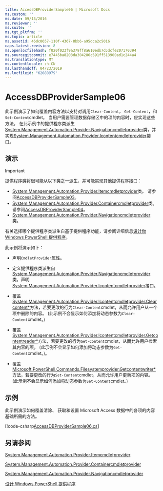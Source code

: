 ```yaml
---
title: AccessDBProviderSample06 | Microsoft Docs
ms.custom: ''
ms.date: 09/13/2016
ms.reviewer: ''
ms.suite: ''
ms.tgt_pltfrm: ''
ms.topic: article
ms.assetid: 46dc0657-110f-4367-8bb6-a95dca2c5016
caps.latest.revision: 8
ms.openlocfilehash: f020f023f9a379ff8a610edb7d5dcfe207170394
ms.sourcegitcommit: e7445ba8203da304286c591ff513900ad1c244a4
ms.translationtype: MT
ms.contentlocale: zh-CN
ms.lasthandoff: 04/23/2019
ms.locfileid: "62080979"
---
```

# <a name="accessdbprovidersample06"></a>AccessDBProviderSample06

此示例演示了如何覆盖内容方法以支持对调用`Clear-Content`， `Get-Content`，和`Set-Content`cmdlet。 当用户需要管理数据存储区中的项的内容时，应实现这些方法。 在此示例中的提供程序类派生[System.Management.Automation.Provider.Navigationcmdletprovider](/dotnet/api/System.Management.Automation.Provider.NavigationCmdletProvider)类，并实现[System.Management.Automation.Provider.Icontentcmdletprovider](/dotnet/api/System.Management.Automation.Provider.IContentCmdletProvider)接口。

## <a name="demonstrates"></a>演示

> [!IMPORTANT]
> 提供程序类将很可能从以下类之一派生，并可能实现其他提供程序接口：
>
> -   [System.Management.Automation.Provider.Itemcmdletprovider](/dotnet/api/System.Management.Automation.Provider.ItemCmdletProvider)类。 请参阅[AccessDBProviderSample03](./accessdbprovidersample03.md)。
> -   [System.Management.Automation.Provider.Containercmdletprovider](/dotnet/api/System.Management.Automation.Provider.ContainerCmdletProvider)类。 请参阅[AccessDBProviderSample04](./accessdbprovidersample04.md)。
> -   [System.Management.Automation.Provider.Navigationcmdletprovider](/dotnet/api/System.Management.Automation.Provider.NavigationCmdletProvider)类。
>
> 有关选择哪个提供程序类派生自基于提供程序功能，请参阅详细信息[设计你 Windows PowerShell 提供程序](./provider-types.md)。

此示例将演示如下：

- 声明`CmdletProvider`属性。

- 定义提供程序类派生自[System.Management.Automation.Provider.Navigationcmdletprovider](/dotnet/api/System.Management.Automation.Provider.NavigationCmdletProvider)类，声明[System.Management.Automation.Provider.Icontentcmdletprovider](/dotnet/api/System.Management.Automation.Provider.IContentCmdletProvider)接口。

- 覆盖[System.Management.Automation.Provider.Icontentcmdletprovider.Clearcontent*](/dotnet/api/System.Management.Automation.Provider.IContentCmdletProvider.ClearContent)方法，若要更改的行为`Clear-Content`cmdlet，从而允许用户从一个项中删除的内容。 (此示例不会显示如何添加将动态参数为`Clear-Content`cmdlet。)

- 覆盖[System.Management.Automation.Provider.Icontentcmdletprovider.Getcontentreader*](/dotnet/api/System.Management.Automation.Provider.IContentCmdletProvider.GetContentReader)方法，若要更改的行为`Get-Content`cmdlet，从而允许用户检索其内容的项。 (此示例不会显示如何添加将动态参数为`Get-Content`cmdlet。)。

- 覆盖[Microsoft.PowerShell.Commands.Filesystemprovider.Getcontentwriter*](/dotnet/api/Microsoft.PowerShell.Commands.FileSystemProvider.GetContentWriter)方法，若要更改的行为`Set-Content`cmdlet，从而允许用户更新项的内容。 (此示例不会显示如何添加将动态参数为`Set-Content`cmdlet。)

## <a name="example"></a>示例

此示例演示如何覆盖清除、 获取和设置 Microsoft Access 数据中的各项的内容基础所需的方法。

[!code-csharp[AccessDBProviderSample06.cs](../../powershell-sdk-samples/SDK-2.0/csharp/AccessDBProviderSample06/AccessDBProviderSample06.cs#L11-L2399 "AccessDBProviderSample06.cs")]

## <a name="see-also"></a>另请参阅

[System.Management.Automation.Provider.Itemcmdletprovider](/dotnet/api/System.Management.Automation.Provider.ItemCmdletProvider)

[System.Management.Automation.Provider.Containercmdletprovider](/dotnet/api/System.Management.Automation.Provider.ContainerCmdletProvider)

[System.Management.Automation.Provider.Navigationcmdletprovider](/dotnet/api/System.Management.Automation.Provider.NavigationCmdletProvider)

[设计 Windows PowerShell 提供程序](./provider-types.md)